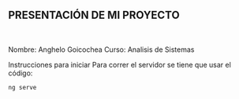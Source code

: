 ## PRESENTACIÓN DE MI PROYECTO
<br>

Nombre: Anghelo Goicochea
Curso: Analisis de Sistemas
<br>

Instrucciones para iniciar
Para correr el servidor se tiene que usar el código:

```bash
ng serve
```
